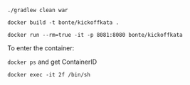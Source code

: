 `./gradlew clean war`

`docker build -t bonte/kickoffkata .`

`docker run --rm=true -it -p 8081:8080 bonte/kickoffkata`

To enter the container:

`docker ps` and get ContainerID

`docker exec -it 2f /bin/sh`